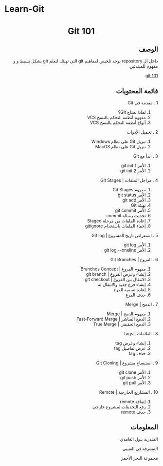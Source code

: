 # Learn-Git
<h1 align="center">Git 101 </h1>



<h2 align="right">الوصف</h2>
<p align="right" dir="rtl">
<div dir = rtl >  داخل ال repository يوجد تلخيص لمفاهيم git التي تهيئك لتعلم git بشكل بسيط و  و مفهوم للمبتدئين.      </dir > 

[git 101 ](https://tuwaiq.codes/courses/32a55d39-77ca-4121-ba14-b861dd5715e5/view)

<h2 align="right">قائمة المحتويات</h2>
<div dir="rtl">

1 . مقدمة في Git

1. لماذا نحتاج Git؟
2. مفهوم أنظمة التحكم بالنسخ VCS
3. أنواع أنظمة التحكم بالنسخ VCS

 2 . تحميل الأدوات

1. تنزيل Git على نظام Windows
2. تنزيل Git على نظام MacOS

3 . ابدأ مع Git

1. الأمر git init  1
2. الأمر git init  2

4 . مراحل الملفات | Git Stages

1. مفهوم Git Stages
2. الأمر git status
3. الأمر git add
4. تهيئة Git
5. الأمر git commit
6. تحديث رسالة commit
7. إعادة الملفات من مرحلة Staged
8. إخفاء الملفات باستخدام gitignore

5 . استعراض تاريخ المشروع | Git log

1. الأمر git log
2. الأمر git log --oneline

6 . الفروع | Git Branches

1. مفهوم الفروع | Branches Concept
2. إنشاء وعرض الفروع | git branch
3. الانتقال بين الفروع | git checkout
4. إنشاء فرع جديد والانتقال له
5. إعادة تسمية الفرع
6. حذف الفرع

7 . الدمج | Merge

1. مفهوم الدمج | Merge
2. الدمج المباشر | Fast-Forward Merge
3. الدمج الحقيقي | True Merge

8 . العلامات | Tags

1. إنشاء وعرض tag
2. عرض تفاصيل tag
3. حذف tag

9 . استنساخ مشروع | Git Cloning

1. الأمر git clone
2. الأمر git push
3. الأمر git pull

10 . المشاريع الخارجية | Remote

1. إضافة remote
2. رفع التحديثات لمشروع خارجي
3. حذف remote

</div>

<h2 align="right">المعلومات</h2>

<p align="right"> المتدربة بتول الغامدي  </p>
<p align="right">المشرفة في العتيبي</p>
<p align="right">مجموعة البحر الأحمر</p>